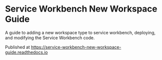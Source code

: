 # Service Workbench New Workspace Guide

A guide to adding a new workspace type to service workbench, deploying, and modifying the Service Workbench code.

Published at https://service-workbench-new-workspace-guide.readthedocs.io